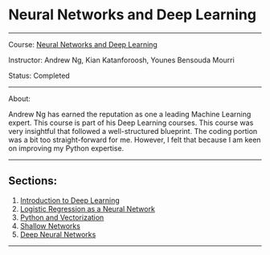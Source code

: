 # Neural Networks and Deep Learning
---
Course: [Neural Networks and Deep Learning](https://www.coursera.org/learn/neural-networks-deep-learning)

Instructor: Andrew Ng, Kian Katanforoosh, Younes Bensouda Mourri

Status: Completed

---

About:

Andrew Ng has earned the reputation as one a leading Machine Learning expert. This course is part of his Deep Learning courses. This course was very insightful that followed a well-structured blueprint. The coding portion was a bit too straight-forward for me. However, I felt that because I am keen on improving my Python expertise.

---

## Sections:
1. [Introduction to Deep Learning]()
2. [Logistic Regression as a Neural Network]()
3. [Python and Vectorization]()
4. [Shallow Networks]()
5. [Deep Neural Networks]()

---
